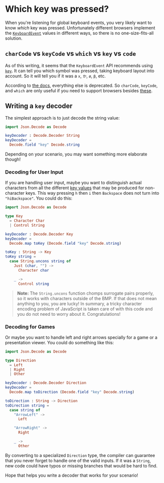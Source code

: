 # Which key was pressed?

When you're listening for global keyboard events, you very likely want to know *which* key was pressed. Unfortunately different browsers implement the [`KeyboardEvent`][ke] values in different ways, so there is no one-size-fits-all solution.

[ke]: https://developer.mozilla.org/en-US/docs/Web/API/KeyboardEvent

## `charCode` vs `keyCode` vs `which` vs `key` vs `code`

As of this writing, it seems that the `KeyboardEvent` API recommends using [`key`][key]. It can tell you which symbol was pressed, taking keyboard layout into account. So it will tell you if it was a `x`, `か`, `ø`, `β`, etc.

[key]: https://developer.mozilla.org/en-US/docs/Web/API/KeyboardEvent/key

According to [the docs][ke], everything else is deprecated. So `charCode`, `keyCode`, and `which` are only useful if you need to support browsers besides [these](http://caniuse.com/#feat=keyboardevent-key).


## Writing a `key` decoder

The simplest approach is to just decode the string value:

```elm
import Json.Decode as Decode

keyDecoder : Decode.Decoder String
keyDecoder =
  Decode.field "key" Decode.string
```

Depending on your scenario, you may want something more elaborate though!


### Decoding for User Input

If you are handling user input, maybe you want to distinguish actual characters from all the different [key values](https://developer.mozilla.org/en-US/docs/Web/API/KeyboardEvent/key/Key_Values) that may be produced for non-character keys. This way pressing `h` then `i` then `Backspace` does not turn into `"hiBackspace"`. You could do this:

```elm
import Json.Decode as Decode

type Key
  = Character Char
  | Control String

keyDecoder : Decode.Decoder Key
keyDecoder =
  Decode.map toKey (Decode.field "key" Decode.string)

toKey : String -> Key
toKey string =
  case String.uncons string of
    Just (char, "") ->
      Character char

    _ ->
      Control string
```

> **Note:** The `String.uncons` function chomps surrogate pairs properly, so it works with characters outside of the BMP. If that does not mean anything to you, you are lucky! In summary, a tricky character encoding problem of JavaScript is taken care of with this code and you do not need to worry about it. Congratulations!


### Decoding for Games

Or maybe you want to handle left and right arrows specially for a game or a presentation viewer. You could do something like this:

```elm
import Json.Decode as Decode

type Direction
  = Left
  | Right
  | Other

keyDecoder : Decode.Decoder Direction
keyDecoder =
  Decode.map toDirection (Decode.field "key" Decode.string)

toDirection : String -> Direction
toDirection string =
  case string of
    "ArrowLeft" ->
      Left

    "ArrowRight" ->
      Right

    _ ->
      Other
```

By converting to a specialized `Direction` type, the compiler can guarantee that you never forget to handle one of the valid inputs. If it was a `String`, new code could have typos or missing branches that would be hard to find.

Hope that helps you write a decoder that works for your scenario!
